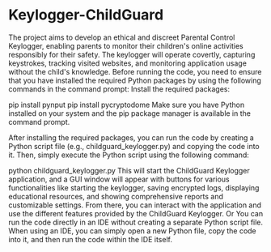 # Keylogger-ChildGuard
The project aims to develop an ethical and discreet Parental Control Keylogger, enabling parents to monitor their children's online activities responsibly for their safety. The keylogger will operate covertly, capturing keystrokes, tracking visited websites, and monitoring application usage without the child's knowledge.
Before running the code, you need to ensure that you have installed the required Python packages by using the following commands in the command prompt:
Install the required packages:

pip install pynput
pip install pycryptodome
Make sure you have Python installed on your system and the pip package manager is available in the command prompt.

After installing the required packages, you can run the code by creating a Python script file (e.g., childguard_keylogger.py) and copying the code into it. Then, simply execute the Python script using the following command:

python childguard_keylogger.py
This will start the ChildGuard Keylogger application, and a GUI window will appear with buttons for various functionalities like starting the keylogger, saving encrypted logs, displaying educational resources, and showing comprehensive reports and customizable settings. From there, you can interact with the application and use the different features provided by the ChildGuard Keylogger.
Or
You can run the code directly in an IDE  without creating a separate Python script file. When using an IDE, you can simply open a new Python file, copy the code into it, and then run the code within the IDE itself.
